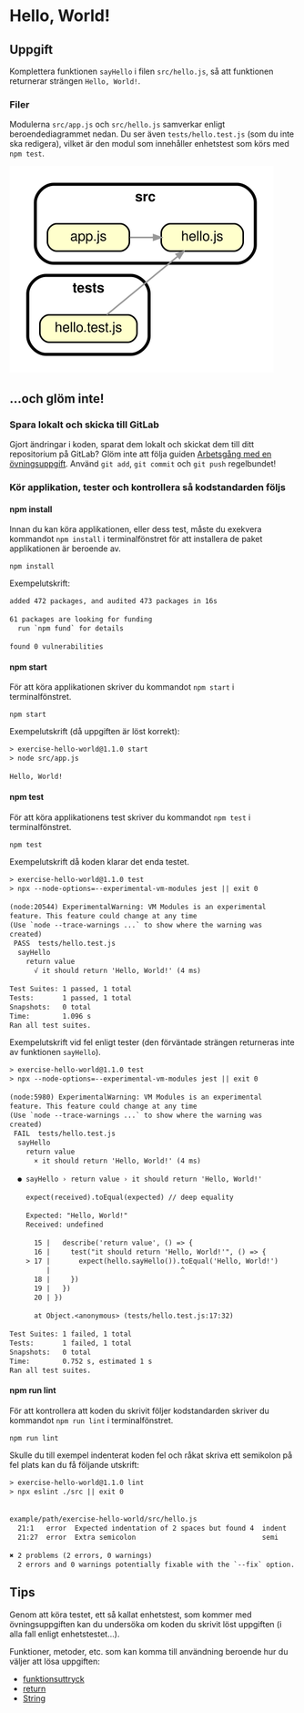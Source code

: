 # Hello, World!

## Uppgift

Komplettera funktionen `sayHello` i filen `src/hello.js`, så att funktionen returnerar strängen `Hello, World!`.

### Filer

Modulerna `src/app.js` och `src/hello.js` samverkar enligt beroendediagrammet nedan. Du ser även `tests/hello.test.js` (som du inte ska redigera), vilket är den modul som innehåller enhetstest som körs med `npm test`.

![Beroendediagram](/.readme/dependency-graph.svg)

## ...och glöm inte!

### Spara lokalt och skicka till GitLab

Gjort ändringar i koden, sparat dem lokalt och skickat dem till ditt repositorium på GitLab? Glöm inte att följa guiden [Arbetsgång med en övningsuppgift](#/). Använd `git add`, `git commit` och `git push` regelbundet!

### Kör applikation, tester och kontrollera så kodstandarden följs

#### npm install

Innan du kan köra applikationen, eller dess test, måste du exekvera kommandot `npm install` i terminalfönstret för att installera de paket applikationen är beroende av.

```shell
npm install
```

Exempelutskrift:

```shell
added 472 packages, and audited 473 packages in 16s

61 packages are looking for funding
  run `npm fund` for details

found 0 vulnerabilities
```

#### npm start

För att köra applikationen skriver du kommandot `npm start` i terminalfönstret.

```shell
npm start
```

Exempelutskrift (då uppgiften är löst korrekt):

```shell
> exercise-hello-world@1.1.0 start
> node src/app.js

Hello, World!
```

#### npm test

För att köra applikationens test skriver du kommandot `npm test` i terminalfönstret.

```shell
npm test
```

Exempelutskrift då koden klarar det enda testet.

```node
> exercise-hello-world@1.1.0 test
> npx --node-options=--experimental-vm-modules jest || exit 0

(node:20544) ExperimentalWarning: VM Modules is an experimental feature. This feature could change at any time
(Use `node --trace-warnings ...` to show where the warning was created)
 PASS  tests/hello.test.js
  sayHello
    return value
      √ it should return 'Hello, World!' (4 ms)

Test Suites: 1 passed, 1 total
Tests:       1 passed, 1 total
Snapshots:   0 total
Time:        1.096 s
Ran all test suites.
```

Exempelutskrift vid fel enligt tester (den förväntade strängen returneras inte av funktionen `sayHello`).

```node
> exercise-hello-world@1.1.0 test
> npx --node-options=--experimental-vm-modules jest || exit 0

(node:5980) ExperimentalWarning: VM Modules is an experimental feature. This feature could change at any time
(Use `node --trace-warnings ...` to show where the warning was created)
 FAIL  tests/hello.test.js
  sayHello
    return value
      × it should return 'Hello, World!' (4 ms)

  ● sayHello › return value › it should return 'Hello, World!'

    expect(received).toEqual(expected) // deep equality

    Expected: "Hello, World!"
    Received: undefined

      15 |   describe('return value', () => {
      16 |     test("it should return 'Hello, World!'", () => {
    > 17 |       expect(hello.sayHello()).toEqual('Hello, World!')
         |                                ^
      18 |     })
      19 |   })
      20 | })

      at Object.<anonymous> (tests/hello.test.js:17:32)

Test Suites: 1 failed, 1 total
Tests:       1 failed, 1 total
Snapshots:   0 total
Time:        0.752 s, estimated 1 s
Ran all test suites.
```

#### npm run lint

För att kontrollera att koden du skrivit följer kodstandarden skriver du kommandot `npm run lint` i terminalfönstret.

```shell
npm run lint
```

Skulle du till exempel indenterat koden fel och råkat skriva ett semikolon på fel plats kan du få följande utskrift:

```shell
> exercise-hello-world@1.1.0 lint
> npx eslint ./src || exit 0


example/path/exercise-hello-world/src/hello.js
  21:1   error  Expected indentation of 2 spaces but found 4  indent
  21:27  error  Extra semicolon                               semi

✖ 2 problems (2 errors, 0 warnings)
  2 errors and 0 warnings potentially fixable with the `--fix` option.
```

## Tips

Genom att köra testet, ett så kallat enhetstest, som kommer med övningsuppgiften kan du undersöka om koden du skrivit löst uppgiften (i alla fall enligt enhetstestet...).

Funktioner, metoder, etc. som kan komma till användning beroende hur du väljer att lösa uppgiften:

- [funktionsuttryck](https://developer.mozilla.org/en-US/docs/Web/JavaScript/Reference/Operators/function)
- [return](https://developer.mozilla.org/en-US/docs/Web/JavaScript/Reference/Statements/return)
- [String](https://developer.mozilla.org/en-US/docs/Web/JavaScript/Reference/Global_Objects/String)

